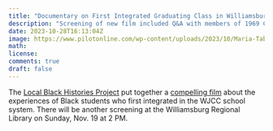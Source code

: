 ```yaml
---
title: "Documentary on First Integrated Graduating Class in Williamsburg"
description: "Screening of new film included Q&A with members of 1969 Class."
date: 2023-10-28T16:13:04Z
image: https://www.pilotonline.com/wp-content/uploads/2023/10/Maria-Tabb-Norman.jpg?fit=1860%2C9999px&ssl=1
math: 
license: 
comments: true
draft: false
---
```


The [Local Black Histories Project](https://sites.google.com/email.wm.edu/localblackhistories) put together a [compelling film](https://www.pilotonline.com/2023/10/10/documentary-shares-stories-of-wjcc-schools-first-integrated-class/) about the experiences of Black students who first integrated in the WJCC school system. There will be another screening at the Williamsburg Regional Library on Sunday, Nov. 19 at 2 PM. 